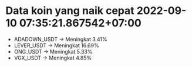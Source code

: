 # Data koin yang naik cepat 2022-09-10 07:35:21.867542+07:00

* ADADOWN_USDT -> Meningkat 3.41%
* LEVER_USDT -> Meningkat 16.69%
* ONG_USDT -> Meningkat 5.33%
* VGX_USDT -> Meningkat 4.85%
